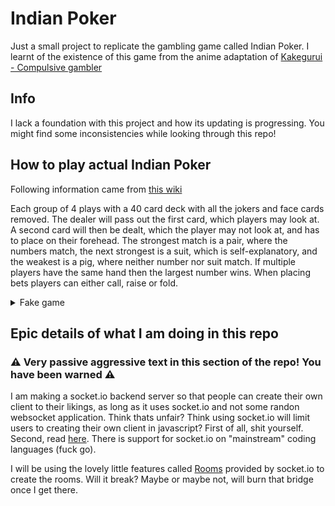 # Indian Poker

Just a small project to replicate the gambling game called Indian Poker. I learnt of the existence of this game from the anime adaptation of [Kakegurui - Compulsive gambler](https://en.wikipedia.org/wiki/Kakegurui_%E2%80%93_Compulsive_Gambler)

## Info

I lack a foundation with this project and how its updating is progressing. You might find some inconsistencies while looking through this repo!

## How to play actual Indian Poker

Following information came from [this wiki](https://kakegurui.fandom.com/wiki/Indian_Poker)

Each group of 4 plays with a 40 card deck with all the jokers and face cards removed. The dealer will pass out the first card, which players may look at. A second card will then be dealt, which the player may not look at, and has to place on their forehead. The strongest match is a pair, where the numbers match, the next strongest is a suit, which is self-explanatory, and the weakest is a pig, where neither number nor suit match. If multiple players have the same hand then the largest number wins. When placing bets players can either call, raise or fold.

<details>
        <summary>Fake game</summary>
        This game will be played with two players for the sake of being short, but in ordinary scenarios will be played with 4 players

        D = Dealer
        P1 = Player 1
        P2 = Player 2

        D issues two cards to P1 and P2
        Both players raise a card to their forehead
        P1 places a 5-D on their forehead
        P2 places a 4-S on their forehead
        Both players put down their card without seeing it
        P1 starts with a bet of $100
        P2 raises to $150
        P1 calls
        Both players reveal their cards
        P1 had a 5-D and a 2-H
        P2 had a 4-S and a 8-S
        P1 had a pig, so they loose
        P2 had a suit, so they win
</details> 


## Epic details of what I am doing in this repo

### ⚠️ Very passive aggressive text in this section of the repo! You have been warned ⚠️

I am making a socket.io backend server so that people can create their own client to their likings, as long as it uses socket.io and not some randon websocket application. Think thats unfair? Think using socket.io will limit users to creating their own client in javascript? First of all, shit yourself. Second, read [here](https://socket.io/docs/v4/). There is support for socket.io on "mainstream" coding languages (fuck go).

I will be using the lovely little features called [Rooms](https://socket.io/docs/v4/rooms/) provided by socket.io to create the rooms. Will it break? Maybe or maybe not, will burn that bridge once I get there. 